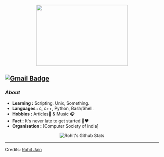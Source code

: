 <p align="center">
  <img width="300" height="200" src="https://rapidapi.com/blog/wp-content/uploads/2017/01/octocat.gif?resize=498%2C498">
</p>

[![Gmail Badge](https://img.shields.io/badge/-www.rohitjain.com@gmail.com-c14438?style=flat-square&logo=Gmail&logoColor=white&link=mailto:www.rohitjain.com@gmail.com)](mailto:www.rohitjain.com@gmail.com)
---------------------------------------------------------------------------------------------------------------------------------------------------------------------------------
### <i>About</i>

-  **Learning :** Scripting, Unix, Something.
-  **Languages :** c, c++, Python, Bash/Shell.
-  **Hobbies :** Articles📕 & Music :headphones:
-  **Fact :** It's never late to get started 🎯:heart:
-  **Organisation :** [Computer Society of india]

<p align="center">
  <img alt="Rohit's Github Stats" src="https://github-readme-stats.vercel.app/api?username=rohitjain25&show_icons=true&theme=radical">
</p>

-----
Credits: [Rohit Jain](https://github.com/rohitjain25)

